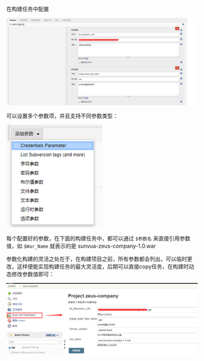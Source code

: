 在构建任务中配置

![img](./resources/7.1.png)



可以设置多个参数项，并且支持不同参数类型：

![img](./resources/7.2.png)



每个配置好的参数，在下面的构建任务中，都可以通过 `$参数名` 来直接引用参数值，如 `$War_Name` 就表示的是 sunvua-zeus-company-1.0.war



参数化构建的灵活之处在于，在构建项目之前，所有参数都会列出，可以临时更改，这样便能实现构建任务的最大灵活度，后期可以直接copy任务，在构建时动态修改参数值即可：

![img](./resources/7.3.png)
